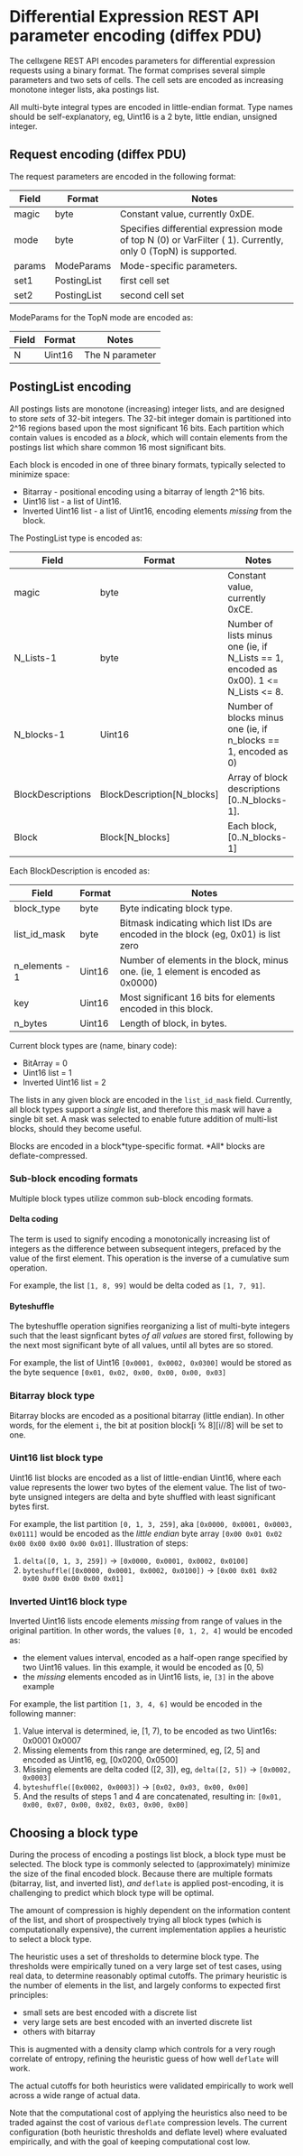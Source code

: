 # Differential Expression REST API parameter encoding (diffex PDU)

The cellxgene REST API encodes parameters for differential expression requests using
a binary format. The format comprises several simple parameters and two sets of cells. The
cell sets are encoded as increasing monotone integer lists, aka postings list.

All multi-byte integral types are encoded in little-endian format. Type names should be self-explanatory,
eg, Uint16 is a 2 byte, little endian, unsigned integer.

## Request encoding (diffex PDU)

The request parameters are encoded in the following format:

| Field  | Format      | Notes                                                                                                         |
| ------ | ----------- | ------------------------------------------------------------------------------------------------------------- |
| magic  | byte        | Constant value, currently 0xDE.                                                                               |
| mode   | byte        | Specifies differential expression mode of top N (0) or VarFilter ( 1). Currently, only 0 (TopN) is supported. |
| params | ModeParams  | Mode-specific parameters.                                                                                     |
| set1   | PostingList | first cell set                                                                                                |
| set2   | PostingList | second cell set                                                                                               |

ModeParams for the TopN mode are encoded as:

| Field | Format | Notes           |
| ----- | ------ | --------------- |
| N     | Uint16 | The N parameter |

## PostingList encoding

All postings lists are monotone (increasing) integer lists, and are designed to store _sets_ of 32-bit
integers. The 32-bit integer domain is partitioned into 2^16 regions based upon the most significant
16 bits. Each partition which contain values is encoded as a _block_, which will contain elements
from the postings list which share common 16 most significant bits.

Each block is encoded in one of three binary formats, typically selected to minimize space:

- Bitarray - positional encoding using a bitarray of length 2^16 bits.
- Uint16 list - a list of Uint16.
- Inverted Uint16 list - a list of Uint16, encoding elements _missing_ from the block.

The PostingList type is encoded as:

| Field             | Format                     | Notes                                                                                |
| ----------------- | -------------------------- | ------------------------------------------------------------------------------------ |
| magic             | byte                       | Constant value, currently 0xCE.                                                      |
| N_Lists-1         | byte                       | Number of lists minus one (ie, if N_Lists == 1, encoded as 0x00). 1 <= N_Lists <= 8. |
| N_blocks-1        | Uint16                     | Number of blocks minus one (ie, if n_blocks == 1, encoded as 0)                      |
| BlockDescriptions | BlockDescription[N_blocks] | Array of block descriptions [0..N_blocks-1].                                         |
| Block             | Block[N_blocks]            | Each block, [0..N_blocks-1]                                                          |

Each BlockDescription is encoded as:

| Field          | Format | Notes                                                                              |
| -------------- | ------ | ---------------------------------------------------------------------------------- |
| block_type     | byte   | Byte indicating block type.                                                        |
| list_id_mask   | byte   | Bitmask indicating which list IDs are encoded in the block (eg, 0x01) is list zero |
| n_elements - 1 | Uint16 | Number of elements in the block, minus one. (ie, 1 element is encoded as 0x0000)   |
| key            | Uint16 | Most significant 16 bits for elements encoded in this block.                       |
| n_bytes        | Uint16 | Length of block, in bytes.                                                         |

Current block types are (name, binary code):

- BitArray = 0
- Uint16 list = 1
- Inverted Uint16 list = 2

The lists in any given block are encoded in the `list_id_mask` field. Currently, all block types
support a *single* list, and therefore this mask will have a single bit set. A mask was selected
to enable future addition of multi-list blocks, should they become useful.

Blocks are encoded in a block*type-specific format. *All\* blocks are deflate-compressed.

### Sub-block encoding formats

Multiple block types utilize common sub-block encoding formats.

#### Delta coding

The term is used to signify encoding a monotonically increasing list of integers as the difference
between subsequent integers, prefaced by the value of the first element. This operation is the inverse
of a cumulative sum operation.

For example, the list `[1, 8, 99]` would be delta coded as `[1, 7, 91]`.

#### Byteshuffle

The byteshuffle operation signifies reorganizing a list of multi-byte integers such that the
least signficant bytes _of all values_ are stored first, following by the next most significant byte of all values,
until all bytes are so stored.

For example, the list of Uint16 `[0x0001, 0x0002, 0x0300]` would be stored as the byte sequence `[0x01, 0x02, 0x00, 0x00, 0x00, 0x03]`

### Bitarray block type

Bitarray blocks are encoded as a positional bitarray (little endian). In other words, for the element `i`, the
bit at position block[i % 8][i//8] will be set to one.

### Uint16 list block type

Uint16 list blocks are encoded as a list of little-endian Uint16, where each value represents the lower two bytes of the
element value. The list of two-byte unsigned integers are delta and byte shuffled with least significant bytes first.

For example, the list partition `[0, 1, 3, 259]`, aka `[0x0000, 0x0001, 0x0003, 0x0111]` would be encoded as the
_little endian_ byte array `[0x00 0x01 0x02 0x00 0x00 0x00 0x00 0x01]`. Illustration of steps:

1. `delta([0, 1, 3, 259])` -> `[0x0000, 0x0001, 0x0002, 0x0100]`
2. `byteshuffle([0x0000, 0x0001, 0x0002, 0x0100])` -> `[0x00 0x01 0x02 0x00 0x00 0x00 0x00 0x01]`

### Inverted Uint16 block type

Inverted Uint16 lists encode elements _missing_ from range of values in the original partition. In other words, the
values `[0, 1, 2, 4]` would be encoded as:

- the element values interval, encoded as a half-open range specified by two Uint16 values. Iin this example, it would be encoded as [0, 5)
- the _missing_ elements encoded as in Uint16 lists, ie, `[3]` in the above example

For example, the list partition `[1, 3, 4, 6]` would be encoded in the following manner:

1. Value interval is determined, ie, [1, 7), to be encoded as two Uint16s: 0x0001 0x0007
2. Missing elements from this range are determined, eg, [2, 5] and encoded as Uint16, eg, [0x0200, 0x0500]
3. Missing elements are delta coded ([2, 3]), eg, `delta([2, 5])` -> `[0x0002, 0x0003]`
4. `byteshuffle([0x0002, 0x0003])` -> `[0x02, 0x03, 0x00, 0x00]`
5. And the results of steps 1 and 4 are concatenated, resulting in: `[0x01, 0x00, 0x07, 0x00, 0x02, 0x03, 0x00, 0x00]`

## Choosing a block type

During the process of encoding a postings list block, a block type must be selected. The block type
is commonly selected to (approximately) minimize the size of the final encoded block.
Because there are multiple formats (bitarray, list, and inverted list), _and_ `deflate` is applied post-encoding, it
is challenging to predict which block type will be optimal.

The amount of compression is highly dependent on the information content of the list, and short of
prospectively trying all block types (which is computationally expensive), the current implementation
applies a heuristic to select a block type.

The heuristic uses a set of thresholds to determine block type. The thresholds were empirically tuned on
a very large set of test cases, using real data, to determine reasonably optimal cutoffs. The primary
heuristic is the number of elements in the list, and largely conforms to expected first principles:

- small sets are best encoded with a discrete list
- very large sets are best encoded with an inverted discrete list
- others with bitarray

This is augmented with a density clamp which controls for a very rough correlate of entropy, refining the
heuristic guess of how well `deflate` will work.

The actual cutoffs for both heuristics were validated empirically to work well across a wide range of
actual data.

Note that the computational cost of applying the heuristics also need to be traded against the
cost of various `deflate` compression levels. The current configuration (both heuristic thresholds
and deflate level) where evaluated empirically, and with the goal of keeping computational cost low.
